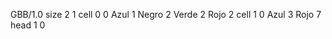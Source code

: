 <gs-board without-header> GBB/1.0
size 2 1
cell 0 0 Azul 1 Negro 2 Verde 2 Rojo 2 
cell 1 0 Azul 3 Rojo 7
head 1 0 </gs-board>